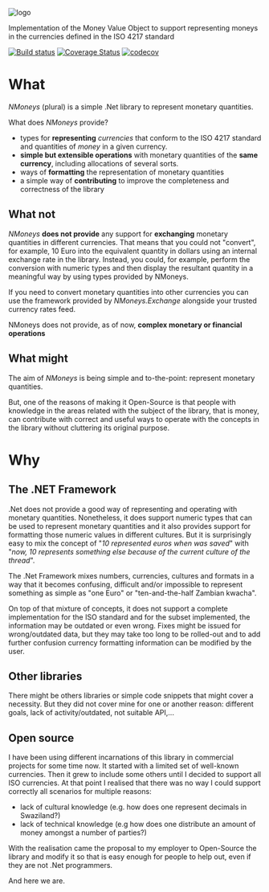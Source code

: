 ![logo](https://raw.githubusercontent.com/dgg/nmoneys/wiki/NMoneys_long.png)

Implementation of the Money Value Object to support representing moneys in the currencies defined in the ISO 4217 standard

[![Build status](https://ci.appveyor.com/api/projects/status/n8378j7abyui3hwb?svg=true)](https://ci.appveyor.com/project/dgg/nmoneys)
[![Coverage Status](https://coveralls.io/repos/github/dgg/nmoneys/badge.svg?branch=master)](https://coveralls.io/github/dgg/nmoneys?branch=master)
[![codecov](https://codecov.io/gh/dgg/nmoneys/branch/master/graph/badge.svg)](https://codecov.io/gh/dgg/nmoneys)


# What

_NMoneys_ (plural) is a simple .Net library to represent monetary quantities.

What does _NMoneys_ provide?
 * types for __representing__ _currencies_ that conform to the ISO 4217 standard and quantities of _money_ in a given currency.
 * __simple but extensible operations__ with monetary quantities of the __same currency__, including allocations of several sorts.
 * ways of __formatting__ the representation of monetary quantities
 * a simple way of __contributing__ to improve the completeness and correctness of the library

## What not
_NMoneys_ __does not provide__ any support for __exchanging__ monetary quantities in different currencies.
That means that you could not "convert", for example, 10 Euro into the equivalent quantity in dollars using an internal exchange rate in the library.
Instead, you could, for example, perform the conversion with numeric types and then display the resultant quantity in a meaningful way by using types provided by NMoneys.

If you need to convert monetary quantities into other currencies you can use the framework provided by _NMoneys.Exchange_ alongside your trusted currency rates feed.

NMoneys does not provide, as of now, __complex monetary or financial operations__

## What might
The aim of _NMoneys_ is being simple and to-the-point: represent monetary quantities.

But, one of the reasons of making it Open-Source is that people with knowledge in the areas related with the subject of the library, that is money, can contribute with correct and useful ways to operate with the concepts in the library without cluttering its original purpose.

# Why

## The .NET Framework
.Net does not provide a good way of representing and operating with monetary quantities.
Nonetheless, it does support numeric types that can be used to represent monetary quantities and it also provides support for formatting those numeric values in different cultures. But it is surprisingly easy to mix the concept of "_10 represented euros when was saved_" with "_now, 10 represents something else because of the current culture of the thread_".

The .Net Framework mixes numbers, currencies, cultures and formats in a way that it becomes confusing, difficult and/or impossible to represent something as simple as "one Euro" or "ten-and-the-half Zambian kwacha".

On top of that mixture of concepts, it does not support a complete implementation for the ISO standard and for the subset implemented, the information may be outdated or even wrong. Fixes might be issued for wrong/outdated data, but they may take too long to be rolled-out and to add further confusion currency formatting information can be modified by the user.

## Other libraries
There might be others libraries or simple code snippets that might cover a necessity.
But they did not cover mine for one or another reason: different goals, lack of activity/outdated, not suitable API,...

## Open source
I have been using different incarnations of this library in commercial projects for some time now. It started with a limited set of well-known currencies. Then it grew to include some others until I decided to support all ISO currencies.
At that point I realised that there was no way I could support correctly all scenarios for multiple reasons:
 * lack of cultural knowledge (e.g. how does one represent decimals in Swaziland?)
 * lack of technical knowledge (e.g how does one distribute an amount of money amongst a number of parties?)

With the realisation came the proposal to my employer to Open-Source the library and modify it so that is easy enough for people to help out, even if they are not .Net programmers.

And here we are.
